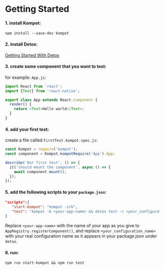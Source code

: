 # Getting Started

#### 1. install Kompot:
`npm install --save-dev kompot`

#### 2. install Detox:
[Getting Started With Detox](https://github.com/wix/detox/blob/master/docs/Introduction.GettingStarted.md)

#### 3. create some component that you want to test:
for example: `App.js`:

```js
import React from 'react';
import {Text} from 'react-native';

export class App extends React.Component {
  render() {
    return <Text>Hello world</Text>;
  }
}
```

#### 4. add your first test:
create a file called `FirstTest.kompot.spec.js`:

```js
const Kompot = require('kompot');
const component = Kompot.kompotRequire('App').App;

describe('Our first test', () => {
  it('should mount the component', async () => {
    await component.mount();
  });
});
```

#### 5. add the following scripts to your `package.json`:

```json
"scripts":{
   "start-kompot": "kompot -srk",
   "test": "kompot -b <your-app-name> && detox test -c <your_configuration_name>",
}
```

Replace `<your-app-name>` with the name of your app as you give to `AppRegistry.registerComponent()`, and replace `<your_configuration_name>` with your real configuration name as it appears in your package.json under `detox`.

#### 6. run:
`npm run start-kompot && npm run test`
